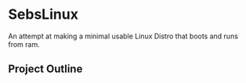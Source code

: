 # SebsLinux
An attempt at making a minimal usable Linux Distro that boots and runs from ram.

<h2>Project Outline</h2>
